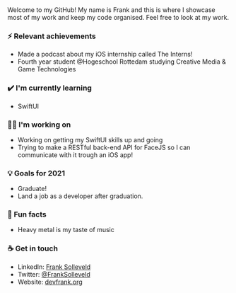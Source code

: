 <br>
<br>
Welcome to my GitHub! My name is Frank and this is where I showcase most of my work and keep my code organised. Feel free to look at my work.

### ⚡ Relevant achievements
- Made a podcast about my iOS internship called The Interns!
- Fourth year student @Hogeschool Rottedam studying Creative Media & Game Technologies


### ✔️ I'm currently learning
- SwiftUI

### 👩‍💻 I'm working on
- Working on getting my SwiftUI skills up and going
- Trying to make a RESTful back-end API for FaceJS so I can communicate with it trough an iOS app!

### 💡 Goals for 2021
- Graduate!
- Land a job as a developer after graduation. 

### 🌴 Fun facts
- Heavy metal is my taste of music

### ☕ Get in touch
- LinkedIn: <a href = "https://www.linkedin.com/in/frank-solleveld-11017b138">Frank Solleveld</a>
- Twitter: <a href = "https://twitter.com/FrankSolleveld">@FrankSolleveld</a>
- Website: <a href = "https://devfrank.org">devfrank.org</a>
<br>
<br>
